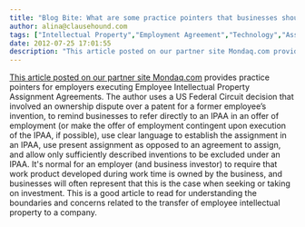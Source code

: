 ```yaml
---
title: "Blog Bite: What are some practice pointers that businesses should remember when executing an Employee Intellectual Property Assignment Agreement?"
author: alina@clausehound.com
tags: ["Intellectual Property","Employment Agreement","Technology","Assignment","Ownership of Intellectual Property","Blog Bites","Mondaq","USA"]
date: 2012-07-25 17:01:55
description: "This article posted on our partner site Mondaq.com provides practice pointers for employers executing Employee Intellectual Property Assignment Agreements. The author uses a US Federal Circuit de..."
---
```


 

[This article posted on our partner site Mondaq.com](http://www.mondaq.com/unitedstates/x/188724/Patent/Practice+Tips+for+Employee+IP+Assignment+Agreements) provides practice pointers for employers executing Employee Intellectual Property Assignment Agreements. The author uses a US Federal Circuit decision that involved an ownership dispute over a patent for a former employee’s invention, to remind businesses to refer directly to an IPAA in an offer of employment (or make the offer of employment contingent upon execution of the IPAA, if possible), use clear language to establish the assignment in an IPAA, use present assignment as opposed to an agreement to assign, and allow only sufficiently described inventions to be excluded under an IPAA. It's normal for an employer (and business investor) to require that work product developed during work time is owned by the business, and businesses will often represent that this is the case when seeking or taking on investment. This is a good article to read for understanding the boundaries and concerns related to the transfer of employee intellectual property to a company.

 
